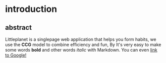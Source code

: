 # introduction
## abstract
Littleplanet is a singlepage web application that helps you form habits, we use the **CCG** model to combine efficiency and fun, By
It's very easy to make some words **bold** and other words *italic* with Markdown. You can even [link to Google!](http://google.com)
    


